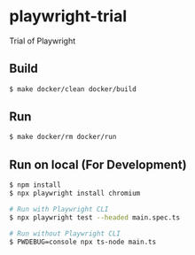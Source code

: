 # playwright-trial

Trial of Playwright

## Build

```bash
$ make docker/clean docker/build
```

## Run

```bash
$ make docker/rm docker/run
```

## Run on local (For Development)

```bash
$ npm install
$ npx playwright install chromium
```

```bash
# Run with Playwright CLI
$ npx playwright test --headed main.spec.ts

# Run without Playwright CLI
$ PWDEBUG=console npx ts-node main.ts
```
